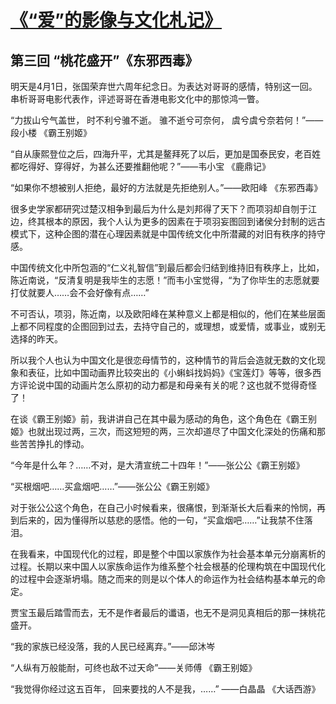 # [《“爱”的影像与文化札记》](https://github.com/raffello/raffello.github.io)

## 第三回 “桃花盛开”《东邪西毒》

明天是4月1日，张国荣弃世六周年纪念日。为表达对哥哥的感情，特别这一回。串析哥哥电影代表作，评述哥哥在香港电影文化中的那惊鸿一瞥。

“力拔山兮气盖世， 时不利兮骓不逝。 骓不逝兮可奈何， 虞兮虞兮奈若何！”——段小楼 《霸王别姬》

“自从康熙登位之后，四海升平，尤其是鳌拜死了以后，更加是国泰民安，老百姓都吃得好、穿得好，为甚么还要推翻他呢？”——韦小宝 《鹿鼎记》

“如果你不想被别人拒绝，最好的方法就是先拒绝别人。”——欧阳峰 《东邪西毒》

很多史学家都研究过楚汉相争到最后为什么是刘邦得了天下？而项羽却自刎于江边，终其根本的原因，我个人认为更多的因素在于项羽妄图回到诸侯分封制的远古模式下，这种企图的潜在心理因素就是中国传统文化中所潜藏的对旧有秩序的持守感。

中国传统文化中所包涵的“仁义礼智信”到最后都会归结到维持旧有秩序上，比如，陈近南说，“反清复明是我毕生的志愿！”而韦小宝觉得，“为了你毕生的志愿就要打仗就要人……会不会好像有点……”

不可否认，项羽，陈近南，以及欧阳峰在某种意义上都是相似的，他们在某些层面上都不同程度的企图回到过去，去持守自己的，或理想，或爱情，或事业，或别无选择的昨天。

所以我个人也认为中国文化是很恋母情节的，这种情节的背后会造就无数的文化现象和表征，比如中国动画界比较突出的《小蝌蚪找妈妈》《宝莲灯》等等，很多西方评论说中国的动画片怎么原初的动力都是和母亲有关的呢？这也就不觉得奇怪了！

在谈《霸王别姬》前，我讲讲自己在其中最为感动的角色，这个角色在《霸王别姬》也就出现过两，三次，而这短短的两，三次却道尽了中国文化深处的伤痛和那些苦苦挣扎的悸动。

“今年是什么年？……不对，是大清宣统二十四年！”——张公公《霸王别姬》

“买根烟吧……买盒烟吧……”——张公公《霸王别姬》

对于张公公这个角色，在自己小时候看来，很痛恨，到渐渐长大后看来的怜悯，再到后来的，因为懂得所以慈悲的感悟。他的一句，“买盒烟吧……”让我禁不住落泪。

在我看来，中国现代化的过程，即是整个中国以家族作为社会基本单元分崩离析的过程。长期以来中国人以家族命运作为维系整个社会根基的伦理构筑在中国现代化的过程中会逐渐坍塌。随之而来的则是以个体人的命运作为社会结构基本单元的命定。

贾宝玉最后踏雪而去，无不是作者最后的谶语，也无不是洞见真相后的那一抹桃花盛开。

“我的家族已经没落，我的人民已经离弃。”——邱沐岑

“人纵有万般能耐，可终也敌不过天命”——关师傅 《霸王别姬》

“我觉得你经过这五百年， 回来要找的人不是我，……” ——白晶晶 《大话西游》
